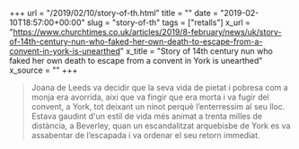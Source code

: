 +++
url = "/2019/02/10/story-of-th.html"
title = ""
date = "2019-02-10T18:57:00+00:00"
slug = "story-of-th"
tags = ["retalls"]
x_url = "https://www.churchtimes.co.uk/articles/2019/8-february/news/uk/story-of-14th-century-nun-who-faked-her-own-death-to-escape-from-a-convent-in-york-is-unearthed"
x_title = "Story of 14th century nun who faked her own death to escape from a convent in York is unearthed"
x_source = ""
+++


> Joana de Leeds va decidir que la seva vida de pietat i pobresa com a monja era avorrida, així que va fingir que era morta i va fugir del convent, a York, tot deixant un ninot perquè l’enterressim al seu lloc. Estava gaudint d'un estil de vida més animat a trenta milles de distància, a Beverley, quan un escandalitzat arquebisbe de York es va assabentar de l’escapada i va ordenar el seu retorn immediat.

